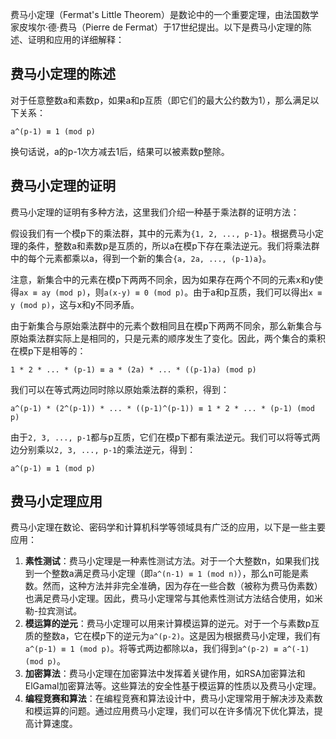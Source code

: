 费马小定理（Fermat's Little Theorem）是数论中的一个重要定理，由法国数学家皮埃尔·德·费马（Pierre de Fermat）于17世纪提出。以下是费马小定理的陈述、证明和应用的详细解释：

## 费马小定理的陈述

对于任意整数a和素数p，如果a和p互质（即它们的最大公约数为1），那么满足以下关系：

```
a^(p-1) ≡ 1 (mod p)
```

换句话说，a的p-1次方减去1后，结果可以被素数p整除。

## 费马小定理的证明

费马小定理的证明有多种方法，这里我们介绍一种基于乘法群的证明方法：

假设我们有一个模p下的乘法群，其中的元素为`{1, 2, ..., p-1}`。根据费马小定理的条件，整数a和素数p是互质的，所以a在模p下存在乘法逆元。我们将乘法群中的每个元素都乘以a，得到一个新的集合`{a, 2a, ..., (p-1)a}`。

注意，新集合中的元素在模p下两两不同余，因为如果存在两个不同的元素x和y使得`ax ≡ ay (mod p)`，则`a(x-y) ≡ 0 (mod p)`。由于a和p互质，我们可以得出`x ≡ y (mod p)`，这与x和y不同矛盾。

由于新集合与原始乘法群中的元素个数相同且在模p下两两不同余，那么新集合与原始乘法群实际上是相同的，只是元素的顺序发生了变化。因此，两个集合的乘积在模p下是相等的：

```
1 * 2 * ... * (p-1) ≡ a * (2a) * ... * ((p-1)a) (mod p)
```

我们可以在等式两边同时除以原始乘法群的乘积，得到：

```
a^(p-1) * (2^(p-1)) * ... * ((p-1)^(p-1)) ≡ 1 * 2 * ... * (p-1) (mod p)
```

由于`2, 3, ..., p-1`都与p互质，它们在模p下都有乘法逆元。我们可以将等式两边分别乘以`2, 3, ..., p-1`的乘法逆元，得到：

```
a^(p-1) ≡ 1 (mod p)
```

## 费马小定理应用

费马小定理在数论、密码学和计算机科学等领域具有广泛的应用，以下是一些主要应用：

1. **素性测试**：费马小定理是一种素性测试方法。对于一个大整数n，如果我们找到一个整数a满足费马小定理（即`a^(n-1) ≡ 1 (mod n)`），那么n可能是素数。然而，这种方法并非完全准确，因为存在一些合数（被称为费马伪素数）也满足费马小定理。因此，费马小定理常与其他素性测试方法结合使用，如米勒-拉宾测试。
2. **模运算的逆元**：费马小定理可以用来计算模运算的逆元。对于一个与素数p互质的整数a，它在模p下的逆元为`a^(p-2)`。这是因为根据费马小定理，我们有`a^(p-1) ≡ 1 (mod p)`。将等式两边都除以a，我们得到`a^(p-2) ≡ a^(-1) (mod p)`。
3. **加密算法**：费马小定理在加密算法中发挥着关键作用，如RSA加密算法和ElGamal加密算法等。这些算法的安全性基于模运算的性质以及费马小定理。
4. **编程竞赛和算法**：在编程竞赛和算法设计中，费马小定理常用于解决涉及素数和模运算的问题。通过应用费马小定理，我们可以在许多情况下优化算法，提高计算速度。